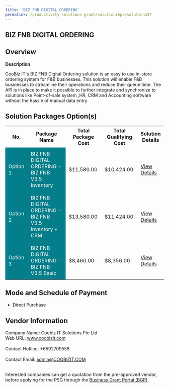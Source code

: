 ```yaml
---
title: 'BIZ FNB DIGITAL ORDERING'
permalink: /productivity-solutions-grant/solutionrepo/solution437
---
```


## BIZ FNB DIGITAL ORDERING

## Overview

**Description**

CooBiz IT's BIZ FNB Digital Ordering solution is an easy to use in-store ordering system for F&B businesses.  This solution will enable F&B businesses to streamline their operations and reduce their queue time. The API is in place to make it possible to further integrate and synchronize to solutions like Point-of-sale system ,HR, CRM and Accounting software without the hassle of manual data entry

## Solution Packages Option(s)

<table>
<tr>
<th><b>No.</b></th>
<th><b>Package Name</b></th>
<th><b>Total Package Cost</b></th>
<th><b>Total Qualifying Cost</b></th>
<th><b>Solution Details</b></th>
</tr>
<tr>
<td style='padding: 10px; background-color: #037E8A; color: #FFFFFF;'>Option 1</td>
<td style='padding: 10px; background-color: #037E8A; color: #FFFFFF;'>BIZ FNB DIGITAL ORDERING - BIZ FNB V3.5 Inventory</td>
<td style='padding: 10px;'>$11,580.00</td>
<td style='padding: 10px;'>$10,424.00</td>
<td style='padding: 10px;'><a href='/images/psg/Coobiz_Biz_Fnb_20210467_Desensitised_Annex_3_Part_1.pdf' target='_blank'>View Details</a></td>
</tr>
<tr>
<td style='padding: 10px; background-color: #037E8A; color: #FFFFFF;'>Option 2</td>
<td style='padding: 10px; background-color: #037E8A; color: #FFFFFF;'>BIZ FNB DIGITAL ORDERING - BIZ FNB V3.5 Inventory + CRM</td>
<td style='padding: 10px;'>$13,580.00</td>
<td style='padding: 10px;'>$11,424.00</td>
<td style='padding: 10px;'><a href='/images/psg/Coobiz_Biz_Fnb_20210467_Desensitised_Annex_3_Part_2.pdf' target='_blank'>View Details</a></td>
</tr>
<tr>
<td style='padding: 10px; background-color: #037E8A; color: #FFFFFF;'>Option 3</td>
<td style='padding: 10px; background-color: #037E8A; color: #FFFFFF;'>BIZ FNB DIGITAL ORDERING - BIZ FNB V3.5 Basic</td>
<td style='padding: 10px;'>$8,460.00</td>
<td style='padding: 10px;'>$8,356.00</td>
<td style='padding: 10px;'><a href='/images/psg/Coobiz_Biz_Fnb_20210467_Desensitised_Annex_3_Part_3.pdf' target='_blank'>View Details</a></td>
</tr>
</table>

## Mode and Schedule of Payment

 - Direct Purchase

## Vendor Information

 Company Name: Coobiz IT Solutions Pte Ltd<br>Web URL: www.coobizit.com <br><br>Contact Hotline: +6592709558 <br><br>Contact Email: admin@COOBIZIT.COM <br><br>

Interested companies can get a quotation from the pre-approved vendor, before applying for the PSG through the <a href='https://www.businessgrants.gov.sg/' target='_blank' rel='noopener'>Business Grant Portal (BGP)</a>.

<script src="/jquery/resize-tables.js"></script>
